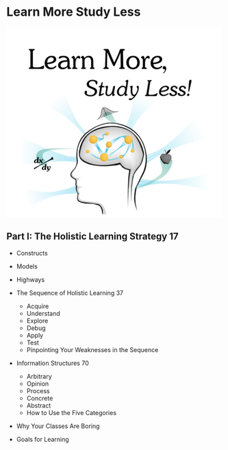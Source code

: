 # Learn More Study Less

![](img/LearnMoreStudyLessCover.png)

## Part I: The Holistic Learning Strategy 17

* Constructs
* Models
* Highways
* The Sequence of Holistic Learning 37
	* Acquire
	* Understand   
	* Explore
	* Debug
	* Apply
	* Test
	* Pinpointing Your Weaknesses in the Sequence

* Information Structures 70 

	* Arbitrary
	* Opinion
	* Process
	* Concrete
	* Abstract
	* How to Use the Five Categories

* Why Your Classes Are Boring 
* Goals for Learning